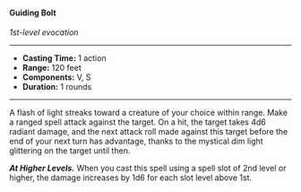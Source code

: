 #### Guiding Bolt
*1st-level evocation*
___
- **Casting Time:** 1 action
- **Range:** 120 feet
- **Components:** V, S
- **Duration:** 1 rounds
___
A flash of light streaks toward a creature of your choice within range. Make a ranged spell attack against the target. On a hit, the target takes 4d6 radiant damage, and the next attack roll made against this target before the end of your next turn has advantage, thanks to the mystical dim light glittering on the target until then.

***At Higher Levels.*** When you cast this spell using a spell slot of 2nd level or higher, the damage increases by 1d6 for each slot level above 1st.